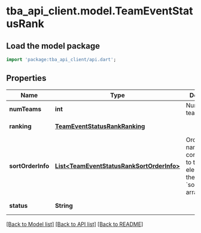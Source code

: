 # tba_api_client.model.TeamEventStatusRank

## Load the model package

```dart
import 'package:tba_api_client/api.dart';
```

## Properties

| Name              | Type                                                                                    | Description                                                                               | Notes                       |
| ----------------- | --------------------------------------------------------------------------------------- | ----------------------------------------------------------------------------------------- | --------------------------- |
| **numTeams**      | **int**                                                                                 | Number of teams ranked.                                                                   | [optional][default to null] |
| **ranking**       | [**TeamEventStatusRankRanking**](TeamEventStatusRankRanking.md)                         |                                                                                           | [optional][default to null] |
| **sortOrderInfo** | [**List&lt;TeamEventStatusRankSortOrderInfo&gt;**](TeamEventStatusRankSortOrderInfo.md) | Ordered list of names corresponding to the elements of the &#x60;sort_orders&#x60; array. | [optional]default to []]    |
| **status**        | **String**                                                                              |                                                                                           | [optional][default to null] |

[[Back to Model list]](../README.md#documentation-for-models) [[Back to API list]](../README.md#documentation-for-api-endpoints) [[Back to README]](../README.md)
